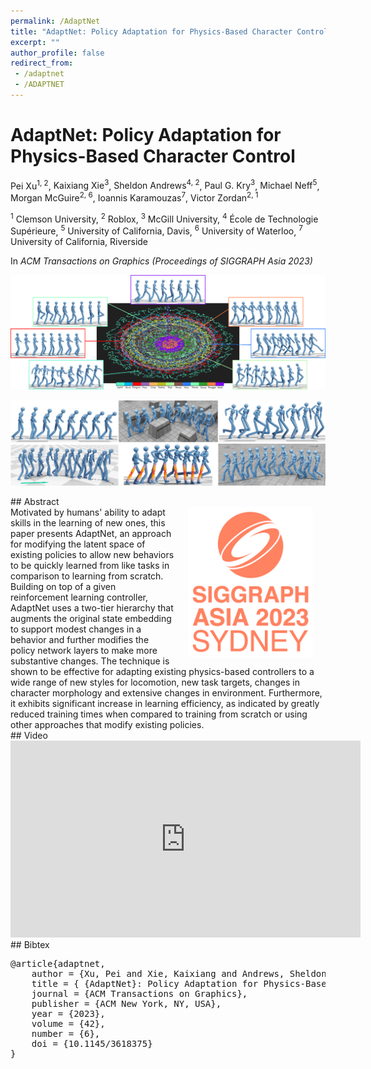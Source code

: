 ```yaml
---
permalink: /AdaptNet
title: "AdaptNet: Policy Adaptation for Physics-Based Character Control"
excerpt: ""
author_profile: false
redirect_from: 
 - /adaptnet
 - /ADAPTNET
--- 
```



# AdaptNet: Policy Adaptation for Physics-Based Character Control

<p class="author">
<span></span>Pei Xu<sup>1, 2</sup></span>,
<span>Kaixiang Xie<sup>3</sup></span>,
<span>Sheldon Andrews<sup>4, 2</sup></span>,
<span>Paul G. Kry<sup>3</sup></span>,
<span>Michael Neff<sup>5</sup></span>,
<span>Morgan McGuire<sup>2, 6</sup></span>,
<span>Ioannis Karamouzas<sup>7</sup></span>,
<span>Victor Zordan<sup>2, 1</sup></span>
</p>

<p class="affiliation">
<span><sup>1</sup> Clemson University</span>,
<span><sup>2</sup> Roblox</span>,
<span><sup>3</sup> McGill University</span>,
<span><sup>4</sup> École de Technologie Supérieure</span>,
<span><sup>5</sup> University of California, Davis</span>,
<span><sup>6</sup> University of Waterloo</span>,
<span><sup>7</sup> University of California, Riverside</span>
</p>

In _ACM Transactions on Graphics (Proceedings of SIGGRAPH Asia 2023)_

<div class="m10"></div>
<div class="teaser">
<p><img src="projects/AdaptNet/latent.png" /></p>
<div class="m10"></div><div class="m10"></div><div class="m10"></div>
<p><img src="projects/AdaptNet/teaser.png" /></p>
</div>

<div class="m10"></div>
## Abstract
<div class="abstract">
<img src="projects/AdaptNet/sa2023_logo.png" style="width:200px;float:right;max-width:100%;padding:0 20px 10px 20px" />
Motivated by humans' ability to adapt skills in the learning of new ones, this paper presents AdaptNet, an approach for modifying the latent space of existing policies to allow new behaviors to be quickly learned from like tasks in comparison to learning from scratch. Building on top of a given reinforcement learning  controller, AdaptNet uses a two-tier hierarchy that augments the original state embedding to support modest changes in a behavior and further modifies the policy network layers to make more substantive changes. The technique is shown to be effective for adapting existing physics-based controllers to a wide range of new styles for locomotion, new task targets, changes in character morphology and extensive changes in environment. Furthermore, it exhibits significant increase in learning efficiency, as indicated by greatly reduced training times when compared to training from scratch or using other approaches that modify existing policies.
</div>

<div class="m10"></div>
<a class="paper-link" href="#" title="Paper: to be uploaded"></a>
<a class="code-link" href="https://github.com/xupei0610/CompositeMotion" title="Code"></a>

<div class="m10"></div>
## Video
<div style="max-width:560px">
<iframe width="560" height="315" src="https://www.youtube.com/embed/WxmJSCNFb28" frameborder="0" allow="accelerometer; autoplay; clipboard-write; encrypted-media; gyroscope; picture-in-picture; web-share" allowfullscreen></iframe>
</div>

<div class="m10"></div>
## Bibtex
<pre class="bibtex">
@article{adaptnet,
    author = {Xu, Pei and Xie, Kaixiang and Andrews, Sheldon and G. Kry, Paul and Neff, Michael and McGuire, Morgan and Karamouzas, Ioannis and Zordan, Victor},
    title = { {AdaptNet}: Policy Adaptation for Physics-Based Character Control},
    journal = {ACM Transactions on Graphics},
    publisher = {ACM New York, NY, USA},
    year = {2023},
    volume = {42},
    number = {6},
    doi = {10.1145/3618375}
}
</pre>



